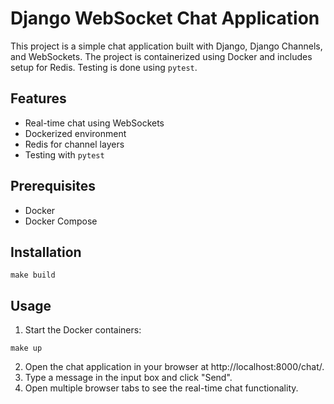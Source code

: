 # Django WebSocket Chat Application

This project is a simple chat application built with Django, Django Channels, and WebSockets. The project is
containerized using Docker and includes setup for Redis. Testing is done using `pytest`.

## Features

- Real-time chat using WebSockets
- Dockerized environment
- Redis for channel layers
- Testing with `pytest`

## Prerequisites

- Docker
- Docker Compose

## Installation

``
make build
``
## Usage

1. Start the Docker containers: 

```
make up
```
2. Open the chat application in your browser at http://localhost:8000/chat/.
3. Type a message in the input box and click "Send".
4. Open multiple browser tabs to see the real-time chat functionality.

